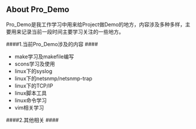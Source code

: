 
## About Pro_Demo ##
Pro_Demo是我工作学习中用来给Project做Demo的地方，内容涉及多种多样，主要用来记录当前一段时间主要学习关注的一些地方。

####1.当前Pro_Demo涉及的内容 ####
* make学习及makefile编写
* scons学习及使用
* linux下的syslog
* linux下的netsnmp/netsnmp-trap
* linux下的TCP/IP
* linux脚本工具
* linux命令学习
* vim相关学习

####2.其他相关 ####

